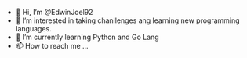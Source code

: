 - 👋 Hi, I’m @EdwinJoel92
- 👀 I’m interested in taking chanllenges ang learning new programming languages.
- 🌱 I’m currently learning Python and Go Lang
- 📫 How to reach me ...

<!---
EdwinJoel92/EdwinJoel92 is a ✨ special ✨ repository because its `README.md` (this file) appears on your GitHub profile.
You can click the Preview link to take a look at your changes.
--->
